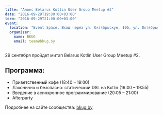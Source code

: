 ```yaml
---
title: "Анонс Belarus Kotlin User Group Meetup #2"
date: "2016-09-29T19:00:00+03:00"
term: "2016-09-29T21:00:00+03:00"
event:
  location: "Event Space, Вход через ул. Октябрьскую, 10б, ул. Октябрьская 16А, Минск, Беларусь"
  organizer:
    name: BKUG
    email: team@bkug.by
---
```


29 сентября пройдет митап Belarus Kotlin User Group Meetup #2.

## Программа:

* Приветственный кофе (18:40 – 19:00)
* Лаконично и безопасно: статический DSL на Kotlin (19:00 – 19:55)
* Введение в асинхронное программирование (20:05 – 21:00)
* Afterparty

Подробнее на сайте сообщества: [bkug.by](https://bkug.by/).
